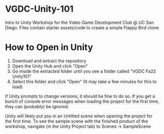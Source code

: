 # VGDC-Unity-101
Intro to Unity Workshop for the Video Game Development Club @ UC San Diego. Files contain starter assets/code to create a simple Flappy Bird clone


# How to Open in Unity

1. Download and extract the repository
2. Open the Unity Hub and click "Open"
3. Go inside the extracted folder until you see a folder called "VGDC Fa22 Unity101"
4. Select this folder and click "Open" (It may take a few minutes for this to load)

If Unity prompts to change versions, it should be fine to do so. If you get a bunch of console error messages when loading the project for the first time, they can (probably) be ignored. 

Unity will likely put you in an Untitled scene when opening the project for the first time. To see the sample scene with the finished product of the workshop, navigate (in the Unity Project tab) to Scenes -> SampleScene
